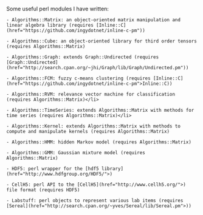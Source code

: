 Some useful perl modules I have written:

    - Algorithms::Matrix: an object-oriented matrix manipulation and linear algebra library (requires [Inline::C] (href="https://github.com/ingydotnet/inline-c-pm"))
    
    - Algorithms::Cube: an object-oriented library for third order tensors (requires Algorithms::Matrix)

    - Algorithms::Graph: extends Graph::Undirected (requires [Graph::Undirected](href="http://search.cpan.org/~jhi/Graph/lib/Graph/Undirected.pm"))

    - Algorithms::FCM: fuzzy c-means clustering (requires [Inline::C](href="https://github.com/ingydotnet/inline-c-pm">Inline::C))
    
    - Algorithms::RVM: relevance vector machine for classification (requires Algorithms::Matrix)</li>
    
    - Algorithms::TimeSeries: extends Algorithms::Matrix with methods for time series (requires Algorithms::Matrix)</li>

    - Algorithms::Kernel: extends Algorithms::Matrix with methods to compute and manipulate kernels (requires Algorithms::Matrix)

    - Algorithms::HMM: hidden Markov model (requires Algorithms::Matrix)

    - Algorithms::GMM: Gaussian mixture model (requires Algorithms::Matrix)

    - HDF5: perl wrapper for the [hdf5 library](href="http://www.hdfgroup.org/HDF5/">)

    - CellH5: perl API to the [CellH5](href="http://www.cellh5.org/">) file format (requires HDF5)

    - Labstuff: perl objects to represent various lab items (requires [Sereal](href="http://search.cpan.org/~yves/Sereal/lib/Sereal.pm">))

    
 
